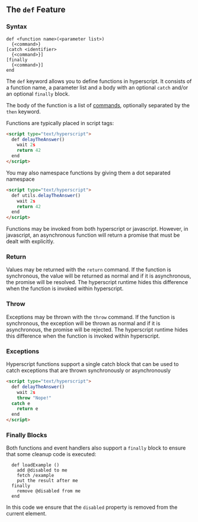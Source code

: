 
## The `def` Feature

### Syntax

```ebnf
def <function name>(<parameter list>)
  {<command>}
[catch <identifier>
  {<command>}]
[finally
  {<command>}]
end
```

The `def` keyword allows you to define functions in hyperscript. It consists of a function name, a parameter list
and a body with an optional `catch` and/or an optional `finally` block.

The body of the function is a list of [commands](/docs#commands), optionally separated by the `then` keyword.

Functions are typically placed in script tags:

```html
<script type="text/hyperscript">
  def delayTheAnswer()
    wait 2s
    return 42
  end
</script>
```

You may also namespace functions by giving them a dot separated namespace

```html
<script type="text/hyperscript">
  def utils.delayTheAnswer()
    wait 2s
    return 42
  end
</script>
```

Functions may be invoked from both hyperscript or javascript. However, in javascript, an asynchronous function will
return a promise that must be dealt with explicitly.

### Return

Values may be returned with the `return` command. If the function is synchronous, the value will be returned as normal
and if it is asynchronous, the promise will be resolved. The hyperscript runtime hides this difference when the
function is invoked within hyperscript.

### Throw

Exceptions may be thrown with the `throw` command. If the function is synchronous, the exception will be thrown as normal
and if it is asynchronous, the promise will be rejected. The hyperscript runtime hides this difference when the
function is invoked within hyperscript.

### Exceptions

Hyperscript functions support a single catch block that can be used to catch exceptions that are thrown synchronously
or asynchronously

```html
<script type="text/hyperscript">
  def delayTheAnswer()
    wait 2s
    throw "Nope!"
  catch e
    return e
  end
</script>
```

### Finally Blocks

Both functions and event handlers also support a `finally` block to ensure that some cleanup code is executed:

```hyperscript
  def loadExample ()
    add @disabled to me
    fetch /example
    put the result after me
  finally
    remove @disabled from me
  end
```

In this code we ensure that the `disabled` property is removed from the current element.
